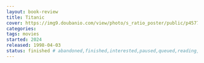 ```yaml
---
layout: book-review
title: Titanic
cover: https://img9.doubanio.com/view/photo/s_ratio_poster/public/p457760035.webp
categories:
tags: movies
started: 2024
released: 1998-04-03
status: finished # abandoned,finished,interested,paused,queued,reading,reread
---
```

